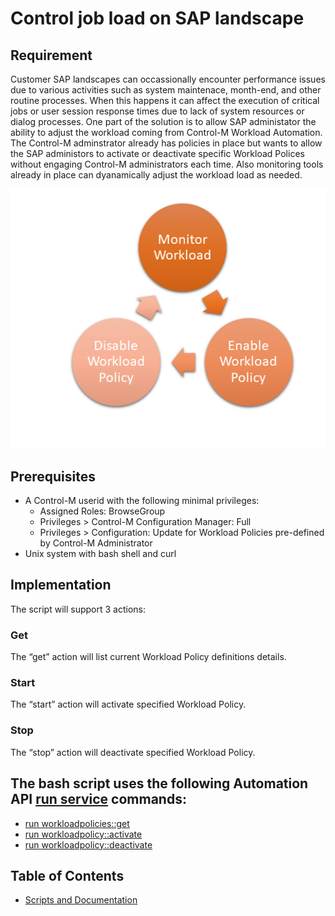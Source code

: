 # Control job load on SAP landscape

## Requirement

Customer SAP landscapes can occassionally encounter performance issues due to various activities such as system maintenace, month-end, and other routine processes.
When this happens it can affect the execution of critical jobs or user session response times due to lack of system resources or dialog processes.  One part of the 
solution is to allow SAP administator the ability to adjust the workload coming from Control-M Workload Automation.  The Control-M adminstrator already has policies in 
place but wants to allow the SAP administors to activate or deactivate specific Workload Polices without engaging Control-M administrators each time. Also monitoring 
tools already in place can dyanamically adjust the workload load as needed.

![Script flow](./images/work-load-1.png)

## Prerequisites

* A Control-M userid with the following minimal privileges:
    * Assigned Roles: BrowseGroup
    * Privileges > Control-M Configuration Manager: Full
    * Privileges > Configuration: Update for Workload Policies pre-defined by Control-M Administrator
* Unix system with bash shell and curl

## Implementation
The script will support 3 actions:

### Get
The “get” action will list current Workload Policy definitions details.

### Start
The “start” action will activate specified Workload Policy.

### Stop
The “stop” action will deactivate specified Workload Policy.

## The bash script uses the following Automation API [run service](https://docs.bmc.com/docs/automation-api/919110/run-service-872868748.html) commands:
* [run workloadpolicies::get](https://docs.bmc.com/docs/automation-api/919110/run-service-872868748.html#Runservice-wp_getrunworkloadpolicies::get)
* [run workloadpolicy::activate](https://docs.bmc.com/docs/automation-api/919110/run-service-872868748.html#Runservice-wp_actrunworkloadpolicy::activate)
* [run workloadpolicy::deactivate](https://docs.bmc.com/docs/automation-api/919110/run-service-872868748.html#Runservice-wp_deactrunworkloadpolicy::deactivate)

## Table of Contents
* [Scripts and Documentation](./scripts)
